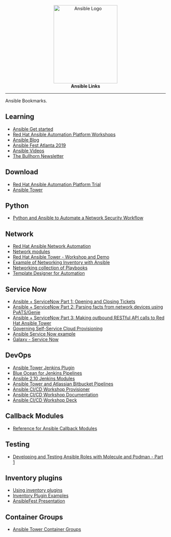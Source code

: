 <p align="center">
  <img width="200" height="246" title="Ansible Logo" src="static/Ansible_logo.svg"><br>
  <b>Ansible Links</b><br>
</p>

---

Ansible Bookmarks.

## Learning
- [Ansible Get started](https://www.ansible.com/resources/get-started)
- [Red Hat Ansible Automation Platform Workshops](https://github.com/ansible/workshops)
- [Ansible Blog](https://www.ansible.com/blog)
- [Ansible Fest Atlanta 2019](https://www.ansible.com/resources/videos/ansiblefest-atlanta-2019)
- [Ansible Videos](https://www.ansible.com/resources/videos)
- [The Bullhorn Newsletter](https://us19.campaign-archive.com/home/?u=56d874e027110e35dea0e03c1&id=d6635f5420)

## Download
- [Red Hat Ansible Automation Platform Trial](https://www.redhat.com/en/technologies/management/ansible/try-it)
- [Ansible Tower](https://releases.ansible.com/ansible-tower/setup/?extIdCarryOver=true&sc_cid=701f2000001OH7YAAW)

## Python
- [Python and Ansible to Automate a Network Security Workflow](https://medium.com/swlh/python-and-ansible-to-automate-a-network-security-workflow-28b9a44660c6)

## Network
- [Red Hat Ansible Network Automation](https://www.ansible.com/products/network-automation)
- [Network modules](https://docs.ansible.com/ansible/latest/modules/list_of_network_modules.html)
- [Red Hat Ansible Tower - Workshop and Demo](https://github.com/network-automation/tower_workshop)
- [Example of Networking Inventory with Ansible](https://github.com/network-automation/ansible_inventory_report)
- [Networking collection of Playbooks](https://github.com/nleiva/ansible-networking)
- [Template Designer for Automation](https://td4a.codethenetwork.com/)

## Service Now
- [Ansible + ServiceNow Part 1: Opening and Closing Tickets](https://www.ansible.com/blog/ansible-servicenow-opening-and-closing-tickets)
- [Ansible + ServiceNow Part 2: Parsing facts from network devices using PyATS/Genie](https://www.ansible.com/blog/ansible-servicenow-part-2-parsing-facts-from-network-devices-using-pyats/genie)
- [Ansible + ServiceNow Part 3: Making outbound RESTful API calls to Red Hat Ansible Tower](https://www.ansible.com/blog/ansible-servicenow-howto-part-3-making-outbound-restful-api-calls-to-ansible-tower)
- [Governing Self-Service Cloud Provisioning](https://github.com/michaelford85/aws-deploy)
- [Ansible Service Now example](https://github.com/nleiva/ansible-snow)
- [Galaxy - Service Now](https://galaxy.ansible.com/servicenow/servicenow)

## DevOps
- [Ansible Tower Jenkins Plugin](https://plugins.jenkins.io/ansible-tower/)
- [Blue Ocean for Jenkins Pipelines](https://www.jenkins.io/projects/blueocean/)
- [Ansible 2.10 Jenkins Modules](https://docs.ansible.com/ansible/2.10/collections/community/general/index.html#module-plugins)
- [Ansible Tower and Atlassian Bitbucket Pipelines](https://www.ansible.com/integrations/devops-tools/atlassian-bitbucket-pipelines)
- [Ansible CI/CD Workshop Provisioner](https://github.com/RHMTT/workshops/tree/cicd/provisioner)
- [Ansible CI/CD Workshop Documentation](https://p-avery.github.io/ansible-workshops/exercises/ansible_cicd/)
- [Ansible CI/CD Workshop Deck](https://p-avery.github.io/ansible-workshops/decks/ansible_cicd.pdf)

## Callback Modules
- [Reference for Ansible Callback Modules](https://github.com/sean-m-sullivan/callback_modules/blob/master/research.md)

## Testing
- [Developing and Testing Ansible Roles with Molecule and Podman - Part 1](https://www.ansible.com/blog/developing-and-testing-ansible-roles-with-molecule-and-podman-part-1)

## Inventory plugins
- [Using inventory plugins](https://docs.ansible.com/ansible/latest/plugins/inventory.html#using-inventory-plugins)
- [Inventory Plugin Examples](https://github.com/willtome/ansible-inventory)
- [AnsibleFest Presentation](https://www.ansible.com/managing-meaningful-inventories)

## Container Groups
- [Ansible Tower Container Groups](https://www.youtube.com/watch?v=fBNTYOovtkI)
